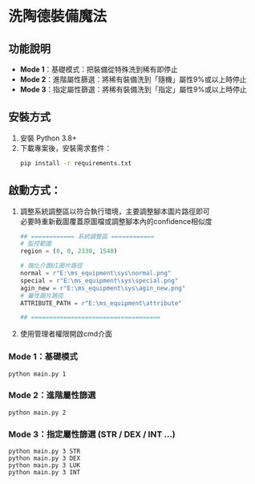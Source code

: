 # 洗陶德裝備魔法

## 功能說明
- **Mode 1**：基礎模式：把裝備從特殊洗到稀有即停止  
- **Mode 2**：進階屬性篩選：將稀有裝備洗到「隨機」屬性9%或以上時停止  
- **Mode 3**：指定屬性篩選：將稀有裝備洗到「指定」屬性9%或以上時停止

## 安裝方式
1. 安裝 Python 3.8+  
2. 下載專案後，安裝需求套件：
   ```bash
   pip install -r requirements.txt
    ```
## 啟動方式：

1. 調整系統調整區以符合執行環境，主要調整腳本圖片路徑即可  
必要時重新截圖覆蓋原圖檔或調整腳本內的confidence相似度
    ```python
    ## ============ 系統調整區 ============
    # 監控範圍
    region = (0, 0, 2330, 1540)

    # 強化介面UI圖片路徑
    normal = r"E:\ms_equipment\sys\normal.png"
    special = r"E:\ms_equipment\sys\special.png"
    agin_new = r"E:\ms_equipment\sys\agin_new.png"
    # 屬性圖片路徑
    ATTRIBUTE_PATH = r"E:\ms_equipment\attribute"

    ## ====================================
    ```

2. 使用管理者權限開啟cmd介面

### Mode 1：基礎模式
```
python main.py 1
```

### Mode 2：進階屬性篩選
```
python main.py 2
```
### Mode 3：指定屬性篩選 (STR / DEX / INT ...)
```
python main.py 3 STR
python main.py 3 DEX
python main.py 3 LUK
python main.py 3 INT
```

